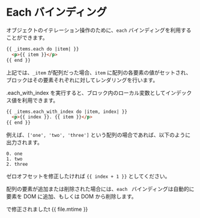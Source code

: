 # Each バインディング

オブジェクトのイテレーション操作のために、```each``` バインディングを利用することができます。

```html
{{ _items.each do |item| }}
  <p>{{ item }}</p>
{{ end }}
```

上記では、```_item``` が配列だった場合、```item``` に配列の各要素の値がセットされ、ブロックはその要素それぞれに対してレンダリングを行います。

.each_with_index を実行すると、ブロック内のローカル変数としてインデックス値を利用できます。

```html
{{ _items.each_with_index do |item, index| }}
  <p>{{ index }}. {{ item }}</p>
{{ end }}
```

例えば、```['one', 'two', 'three']``` という配列の場合であれば、以下のように出力されます。

    0. one
    1. two
    2. three

ゼロオフセットを修正したければ ```{{ index + 1 }}``` としてください。

配列の要素が追加または削除された場合には、```each ``` バインディングは自動的に要素を DOM に追加、もしくは DOM から削除します。

で修正されましたt {{ file.mtime }}
